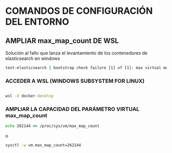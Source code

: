 # COMANDOS DE CONFIGURACIÓN DEL ENTORNO

## AMPLIAR max_map_count DE WSL

Solución al fallo que lanza el levantamiento de los contenedores de elasticsearch en windows

```cmd
test-elasticsearch | bootstrap check failure [1] of [1]: max virtual memory areas vm.max_map_count [65530] is too low, increase to at least [262144]
```

### ACCEDER A WSL (WINDOWS SUBSYSTEM FOR LINUX)

```cmd

wsl -d docker-desktop
```

### AMPLIAR LA CAPACIDAD DEL PARÁMETRO VIRTUAL max_map_count

```cmd
echo 262144 >> /proc/sys/vm/max_map_count
```

o

```cmd
sysctl -w vm.max_map_count=262144
```
